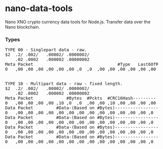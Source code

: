 # nano-data-tools
Nano XNO crypto currency data tools for Node.js. Transfer data over the Nano blockchain.

### Types

<pre>
TYPE 00 - Singlepart data - raw.
$2	.2/	.002/	.00002/	.0000002/
	.02	.0002	.000002 .00000002
Meta Packet									#Type	Last6OfReceivingAddress--------------------
0	,00	,00	,00	,00	,00	,00	,0	,0	,00	,00	,00	,00	,00	,00	,00	,00


TYPE 10 - Multipart data - raw - fixed length.
$2	.2/	.002/	.00002/	.0000002/
	.02	.0002	.000002 .00000002
Meta Packet				#Bytes	#Pckts	#CRC16Hash---------	#Type	Last6OfReceivingAddress--------------------
0	,00	,00	,00	,00	,10	,0	,0	,00	,00	,10	,00	,00	,00	,00	,00	,00
Data Packet			#Data-(Based on #Bytes)----------------------------------------------------	#CRC16Hash---------
0	,00	,00	,00	,00	,00	,00	,00	,00	,00	,00	,00	,00	,00	,0	,00	,00
Data Packet			#Data-(Based on #Bytes)----------------------------------------------------	#CRC16Hash---------
0	,00	,00	,00	,00	,00	,00	,00	,00	,00	,00	,00	,00	,00	,0	,00	,00
Data Packet			#Data-(Based on #Bytes)----------------------------------------------------	#CRC16Hash---------
0	,00	,00	,00	,00	,00	,00	,00	,00	,00	,00	,00	,00	,00	,0	,00	,00
Data Packet			#Data-(Based on #Bytes)----------------------------------------------------	#CRC16Hash---------
0	,00	,00	,00	,00	,00	,00	,00	,00	,00	,00	,00	,00	,00	,0	,00	,00
</pre>
